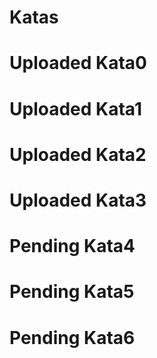 # Katas
# Uploaded Kata0
# Uploaded Kata1
# Uploaded Kata2
# Uploaded Kata3
# Pending Kata4
# Pending Kata5
# Pending Kata6
